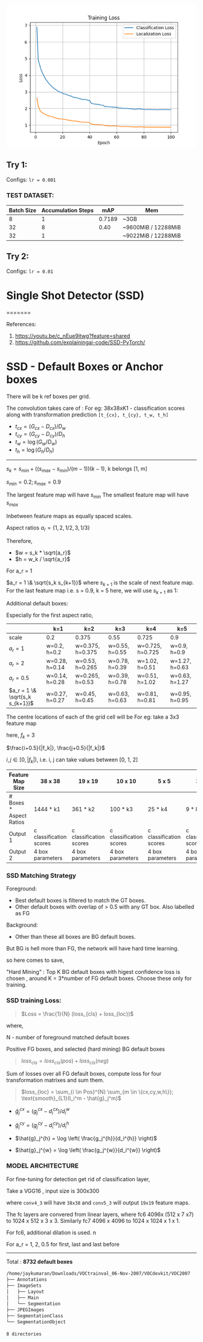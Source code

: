 <img src = "https://github.com/Jaykumaran/Papers_Arc/blob/main/ssd_scratch/training_loss.png">


## Try 1:
Configs: `lr = 0.001`

### TEST DATASET:

| Batch Size | Accumulation Steps | mAP    | Mem                   |
|------------|--------------------|--------|-----------------------|
| 8          | 1                  | 0.7189 | ~3GB                  |
| 32         | 8                  | 0.40   | ~9600MiB / 12288MiB   |
| 32         | 1                  |        | ~9022MiB / 12288MiB   |

## Try 2:
Configs: `lr = 0.01`



# Single Shot Detector (SSD)
=======



References: 
1. https://youtu.be/c_nEue9itwg?feature=shared
2. https://github.com/explainingai-code/SSD-PyTorch/


# SSD - Default Boxes or Anchor boxes

There will be k ref boxes per grid.

The convolution takes care of :
For eg:
38x38xK1 - classification scores
along with transformation prediction `[t_{cx}, t_{cy}, t_w, t_h]`

- $t_{cx} = (G_{cx} - D_{cx}) / D_w$
- $t_{cy} = (G_{cy} - D_{cy}) / D_h$
- $t_w = \log(G_w / D_w)$
- $t_h = \log(G_h / D_h)$

---

$s_k = s_{min} + ((s_{max}-s_{min}) / (m-1)) (k-1)$,  k belongs [1, m]

$s_{min} = 0.2 ; s_{max} = 0.9$

The largest feature map will have $s_{min}$
The smallest feature map will have $s_{max}$

Inbetween feature maps as equally spaced scales.

Aspect ratios $a_r = \{1, 2, 1/2, 3, 1/3\}$

Therefore,
* $w = s_k * \sqrt{a_r}$
* $h = w_k / \sqrt{a_r}$

For a_r = 1  

$a_r = 1 \& \sqrt{s_k s_{k+1}}$  where $s_{k+1}$ is the scale of next feature map. For the last feature map i.e. s = 0.9, k = 5 here, we will use $s_{k+1}$ as 1:

Additional default boxes:

Especially for the first aspect ratio,

|                 | k=1                 | k=2                 | k=3                 | k=4                 | k=5                 |
|-----------------|---------------------|---------------------|---------------------|---------------------|---------------------|
| scale           | 0.2                 | 0.375               | 0.55                | 0.725               | 0.9                 |
| $a_r = 1$       | w=0.2, h=0.2        | w=0.375, h=0.375    | w=0.55, h=0.55      | w=0.725, h=0.725    | w=0.9, h=0.9        |
| $a_r = 2$       | w=0.28, h=0.14      | w=0.53, h=0.265     | w=0.78, h=0.39      | w=1.02, h=0.51      | w=1.27, h=0.63      |
| $a_r = 0.5$     | w=0.14, h=0.28      | w=0.265, h=0.53     | w=0.39, h=0.78      | w=0.51, h=1.02      | w=0.63, h=1.27      |
| $a_r = 1 \& \sqrt{s_k s_{k+1}}$ | w=0.27, h=0.27 | w=0.45, h=0.45 | w=0.63, h=0.63 | w=0.81, h=0.81 | w=0.95, h=0.95 |



The centre locations of each of the grid cell will be For eg: take a 3x3 feature map

here, $f_k$ = 3

$\frac{i+0.5}{|f_k|}, \frac{j+0.5}{|f_k|}$

$i, j \in [0, |f_k|)$, i.e. i, j can take values between [0, 1, 2]



| Feature Map Size | 38 x 38 | 19 x 19 | 10 x 10 | 5 x 5 | 3 x 3 | 1 x 1 |
|---|---|---|---|---|---|---|
| # Boxes * Aspect Ratios | 1444 * k1 | 361 * k2 | 100 * k3 | 25 * k4 | 9 * k5 | k6 |
| Output 1 | c classification scores | c classification scores | c classification scores | c classification scores | c classification scores | c classification scores |
| Output 2 | 4 box parameters | 4 box parameters | 4 box parameters | 4 box parameters | 4 box parameters | 4 box parameters |


### SSD Matching Strategy

Foreground:

- Best default boxes is filtered to match the GT boxes.
- Other default boxes with overlap of > 0.5 with any GT box. Also labelled as FG

Background: 
- Other than these all boxes are BG default boxes.


But BG is hell more than FG, the network will have hard time learning.

 so here comes to save, 

 "Hard Mining" :  Top K BG default boxes with higest confidence loss is chosen , around K = 3*number of FG default boxes. Choose these only for training.


### SSD training Loss:


> $Loss = \frac{1}{N} (loss_{cls} + loss_{loc})$

where, 

N - number of foreground matched default boxes

Positive FG boxes, and selected (hard mining) BG default boxes

> $loss_{cls} = loss_{cls}(pos) + loss_{cls}(neg)$

Sum of losses over all FG default boxes, compute loss for four transformation matrixes and sum them.
> $loss_{loc} = \sum_{i \in Pos}^{N} \sum_{m \in \{cx,cy,w,h\}};  \text{smooth}_{L1}(l_i^m - \hat{g}_j^m)$

- $\hat{g}_j^{cx} = (g_j^{cx} - d_i^{cx}) / d_i^w$

- $\hat{g}_j^{cy} = (g_j^{cy} - d_i^{cy}) / d_i^h$

- $\hat{g}_j^{h} = \log \left( \frac{g_j^{h}}{d_i^{h}} \right)$

- $\hat{g}_j^{w} = \log \left( \frac{g_j^{w}}{d_i^{w}} \right)$




### MODEL ARCHITECTURE

For fine-tuning for detection get rid of classification layer,

Take a VGG16 , input size is 300x300

where `conv4_3` will have `38x38` and `conv5_3` will output `19x19` feature maps.

The fc layers are convered from linear layers, where fc6 4096x (512 x 7 x7) to 1024 x 512 x 3 x 3. Similarly fc7 4096 x 4096 to 1024 x 1024 x 1 x 1.

For fc6, additional dilation is used. n




For  a_r = 1, 2, 0.5 for first, last and last before  


---

Total : **8732 default boxes**






```
/home/jaykumaran/Downloads/VOCtrainval_06-Nov-2007/VOCdevkit/VOC2007
├── Annotations
├── ImageSets
│   ├── Layout
│   ├── Main
│   └── Segmentation
├── JPEGImages
├── SegmentationClass
└── SegmentationObject

8 directories
```
